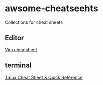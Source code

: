 # awsome-cheatseehts
Collections for  cheat sheets

## Editor
[Vim cheatsheet](https://devhints.io/vim)

## terminal
[Tmux Cheat Sheet & Quick Reference](https://tmuxcheatsheet.com/)
